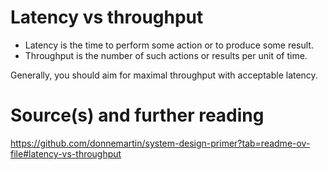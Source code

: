 # Latency vs throughput
- Latency is the time to perform some action or to produce some result.
- Throughput is the number of such actions or results per unit of time.

Generally, you should aim for maximal throughput with acceptable latency.

# Source(s) and further reading

https://github.com/donnemartin/system-design-primer?tab=readme-ov-file#latency-vs-throughput